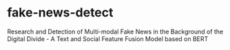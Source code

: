 # fake-news-detect
Research and Detection of Multi-modal Fake News in the Background of the Digital Divide -  A Text and Social Feature Fusion Model based on BERT 
